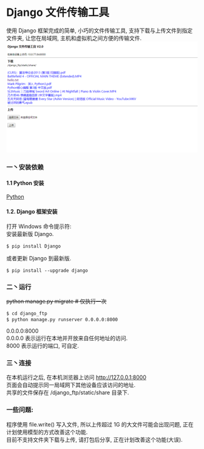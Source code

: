 # Django 文件传输工具

使用 Django 框架完成的简单, 小巧的文件传输工具,  支持下载与上传文件到指定文件夹, 让您在局域网, 主机和虚拟机之间方便的传输文件.
<br>
![界面](https://raw.githubusercontent.com/justsweetpotato/makedown-img-store/master/ftp/django_ftp.png)

### 一丶安装依赖
#### 1.1 Python 安装
<a href="https://www.python.org/downloads/">Python</a>

#### 1.2. Django 框架安装
打开 Windows 命令提示符:<br>
安装最新版 Django.
```
$ pip install Django
```
或者更新 Django 到最新版.
```
$ pip install --upgrade django
```

### 二丶运行
<del>python manage.py migrate  # 仅执行一次</del>
```
$ cd django_ftp
$ python manage.py runserver 0.0.0.0:8000
```
0.0.0.0:8000
<br>
0.0.0.0 表示运行在本地并开放来自任何地址的访问.
<br>
8000 表示运行的端口, 可自定.

### 三丶连接
在本机运行之后, 在本机浏览器上访问 http://127.0.0.1:8000<br>
页面会自动提示同一局域网下其他设备应该访问的地址.<br>
共享的文件保存在 /django_ftp/static/share 目录下.

### 一些问题:
程序使用 file.write() 写入文件, 所以上传超过 1G 的大文件可能会出现问题, 正在计划使用模型的方式改善这个功能.
<br>
目前不支持文件夹下载与上传, 请打包后分享, 正在计划改善这个功能(大误).
<br>
